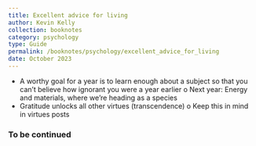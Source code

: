 ```yaml
---
title: Excellent advice for living
author: Kevin Kelly
collection: booknotes
category: psychology
type: Guide
permalink: /booknotes/psychology/excellent_advice_for_living
date: October 2023
---
```


*	A worthy goal for a year is to learn enough about a subject so that you can’t believe how ignorant you were a year earlier
o	Next year: Energy and materials, where we’re heading as a species
*	Gratitude unlocks all other virtues (transcendence)
o	Keep this in mind in virtues posts
### To be continued
